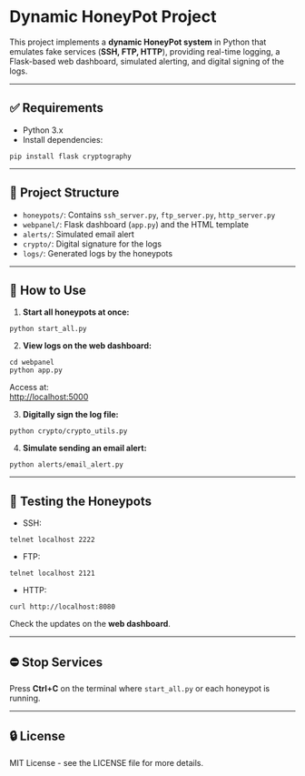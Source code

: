 # Dynamic HoneyPot Project

This project implements a **dynamic HoneyPot system** in Python that emulates fake services (**SSH, FTP, HTTP**), providing real-time logging, a Flask-based web dashboard, simulated alerting, and digital signing of the logs.

---

## ✅ Requirements
- Python 3.x
- Install dependencies:
```
pip install flask cryptography
```

---

## 📂 Project Structure
- `honeypots/`: Contains `ssh_server.py`, `ftp_server.py`, `http_server.py`
- `webpanel/`: Flask dashboard (`app.py`) and the HTML template
- `alerts/`: Simulated email alert
- `crypto/`: Digital signature for the logs
- `logs/`: Generated logs by the honeypots

---

## 🚀 How to Use

1. **Start all honeypots at once:**
```
python start_all.py
```

2. **View logs on the web dashboard:**
```
cd webpanel
python app.py
```
Access at:  
[http://localhost:5000](http://localhost:5000)

3. **Digitally sign the log file:**
```
python crypto/crypto_utils.py
```

4. **Simulate sending an email alert:**
```
python alerts/email_alert.py
```

---

## 🧪 Testing the Honeypots

- SSH:  
```
telnet localhost 2222
```

- FTP:  
```
telnet localhost 2121
```

- HTTP:  
```
curl http://localhost:8080
```

Check the updates on the **web dashboard**.

---

## ⛔ Stop Services
Press **Ctrl+C** on the terminal where `start_all.py` or each honeypot is running.

---

## 🔒 License
MIT License - see the LICENSE file for more details.
